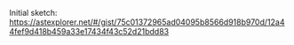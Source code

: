 
Initial sketch:
https://astexplorer.net/#/gist/75c01372965ad04095b8566d918b970d/12a44fef9d418b459a33e17434f43c52d21bdd83
